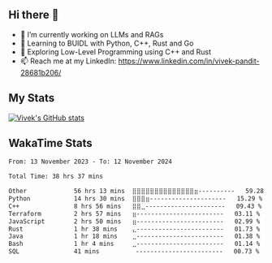 ## Hi there 👋

- 🔭 I’m currently working on LLMs and RAGs
- 🌱 Learning to BUIDL with Python, C++, Rust and Go 
- 🤔 Exploring Low-Level Programming using C++ and Rust 
- 📫 Reach me at my LinkedIn: https://www.linkedin.com/in/vivek-pandit-28681b206/

## My Stats
[![Vivek's GitHub stats](https://github-readme-stats.vercel.app/api?username=ipanditi&show_icons=true&theme=dark)](https://ipanditi.github.io/)

## WakaTime Stats
<!--START_SECTION:waka-->

```txt
From: 13 November 2023 - To: 12 November 2024

Total Time: 38 hrs 37 mins

Other             56 hrs 13 mins  ⣿⣿⣿⣿⣿⣿⣿⣿⣿⣿⣿⣿⣿⣿⣶----------   59.28 %
Python            14 hrs 30 mins  ⣿⣿⣿⣶---------------------   15.29 %
C++               8 hrs 56 mins   ⣿⣿⣀----------------------   09.43 %
Terraform         2 hrs 57 mins   ⣶------------------------   03.11 %
JavaScript        2 hrs 50 mins   ⣶------------------------   02.99 %
Rust              1 hr 38 mins    ⣄------------------------   01.73 %
Java              1 hr 18 mins    ⣀------------------------   01.38 %
Bash              1 hr 4 mins     ⣀------------------------   01.14 %
SQL               41 mins          ------------------------   00.73 %
```

<!--END_SECTION:waka-->


